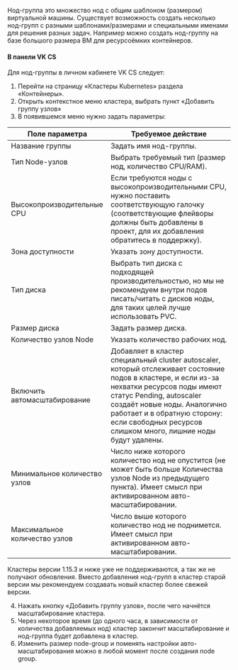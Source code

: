 Нод-группа это множество нод с общим шаблоном (размером) виртуальной машины. Существует возможность создать несколько нод-групп с разными шаблонами/размерами и специальными именами для решения разных задач. Например можно создать нод-группу на базе большого размера ВМ для ресурсоёмких контейнеров.

#### В панели VK CS

Для нод-группы в личном кабинете VK CS следует:

1.  Перейти на страницу «Кластеры Kubernetes» раздела «Контейнеры».
2.  Открыть контекстное меню кластера, выбрать пункт «Добавить группу узлов»
3.  В появившемся меню нужно задать параметры:

|Поле параметра|Требуемое действие |
|-------------------------------|---------------|
| Название группы               | Задать имя нод-группы.        |
| Тип Node-узлов                | Выбрать требуемый тип (размер нод, количество CPU/RAM).   |
| Высокопроизводительные CPU    | Если требуются ноды с высокопроизводительными CPU, нужно поставить соответствующую галочку (соответствующие флейворы должны быть добавлены в проект, для их добавления обратитесь в поддержку).   |
| Зона доступности              | Указать зону доступности.  |
| Тип диска                     | Выбрать тип диска с подходящей производительностью, но мы не рекомендуем внутри подов писать/читать с дисков ноды, для таких целей лучше использовать PVC. |
| Размер диска                  | Задать размер диска.  |
| Количество узлов Node         | Указать количество рабочих нод.  |
| Включить автомасштабирование  | Добавляет в кластер специальный cluster autoscaler, который отслеживает состояние подов в кластере, и если из-за нехватки ресурсов поды имеют статус Pending, autoscaler создаёт новые ноды. Аналогично работает и в обратную сторону: если свободных ресурсов слишком много, лишние ноды будут удалены. |
| Минимальное количество узлов  | Число ниже которого количество нод не опустится (не может быть больше Количества узлов Node из предыдущего пункта). Имеет смысл при активированном авто-масштабировании.  |
| Максимальное количество узлов | Число выше которого количество нод не поднимется. Имеет смысл при активированном авто-масштабировании.|

<warn>

Кластеры версии 1.15.3 и ниже уже не поддерживаются, а так же не получают обновления. Вместо добавления нод-групп в кластер старой версии мы рекомендуем создавать новый кластер более свежей версии.

</warn>

4.  Нажать кнопку «Добавить группу узлов», после чего начнётся масштабирование кластера.
5.  Через некоторое время (до одного часа, в зависимости от количества добавляемых нод) кластер закончит масштабирование и нод-группа будет добавлена в кластер.
6.  Изменить размер node-group и поменять настройки авто-масштабирования можно в любой момент после создания node group.

